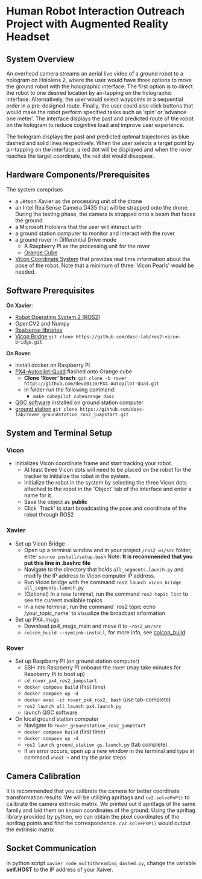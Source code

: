 # Human Robot Interaction Outreach Project with Augmented Reality Headset

## System Overview
An overhead camera streams an aerial live video of a ground robot to a hologram on Hololens 2, where the user would have three options to move the ground robot with the holographic interface. The first option is to direct the robot to one desired location by air-tapping on the holographic interface. Alternatively, the user would select waypoints in a sequential order in a pre-designed route. Finally, the user could also click buttons that would make the robot perform specified tasks such as ’spin’ or ’advance one meter’. The interface displays the past and predicted route of the robot on the hologram to reduce cognitive load and improve user experience.

The hologram displays the past and predicted optimal trajectories as blue dashed and solid lines respectively. When the user selects a target point by air-tapping on the interface, a red dot will be displayed and when the rover reaches the target coordinate, the red dot would disappear.

## Hardware Components/Prerequisites
The system comprises 
- a Jetson Xavier as the processing unit of the drone
- an Intel RealSense Camera D435  that will be strapped onto the drone. During the testing phase, the camera is strapped onto a beam that faces the ground.
- a Microsoft Hololens that the user will interact with
- a ground station computer to monitor and interact with the rover
- a ground rover in Differential Drive mode
  - A Raspberry Pi as the processing unit for the rover
  - [Orange Cube](https://docs.px4.io/main/en/flight_controller/cubepilot_cube_orange.html)
- [Vicon Coordinate System](https://www.vicon.com/) that provides real time information about the pose of the robot. Note that a minimum of three 'Vicon Pearls' would be needed.


## Software Prerequisites
**On Xavier**:
- [Robot Operating System 2 (ROS2)](https://docs.ros.org/en/foxy/index.html)
- OpenCV2 and Numpy
- [Realsense libraries](https://github.com/IntelRealSense/librealsense)
- [Vicon Bridge](https://github.com/dasc-lab/ros2-vicon-bridge) `git clone https://github.com/dasc-lab/ros2-vicon-bridge.git`

**On Rover**:
- Install docker on Raspberry PI 
- [PX4-Autopilot-Quad](https://github.com/dev10110/PX4-Autopilot-Quad/tree/rover) flashed onto Orange cube
  - **Clone 'Rover' brach**: `git clone -b rover https://github.com/dev10110/PX4-Autopilot-Quad.git`
  - in folder run the following command:
     - `make cubepilot_cubeorange_dasc`
- [QGC software](https://docs.qgroundcontrol.com/master/en/qgc-user-guide/getting_started/download_and_install.html) installed on ground station computer
- [ground station](https://github.com/dasc-lab/rover_groundstation_ros2_jumpstart) `git clone https://github.com/dasc-lab/rover_groundstation_ros2_jumpstart.git`

## System and Terminal Setup
### Vicon
* Initializes Vicon coordinate frame and start tracking your robot.
  * At least three Vicon dots will need to be placed on the robot for the tracker to initialize the robot in the system.
  * Initialize the robot in the system by selecting the three Vicon dots attached to the robot in the 'Object' tab of the interface and enter a name for it.
  * Save the object as **public**
  * Click 'Track' to start broadcasting the pose and coordinate of the robot through ROS2
### Xavier
* Set up Vicon Bridge
  * Open up a terminal window and in your project `/ros2_ws/src` folder,  enter `source install/setup.bash` Note: **It is recommended that you put this line in .bashrc file**
  * Navigate to the directory that holds `all_segments.launch.py` and modify the IP address to Vicon computer IP address.
  * Run Vicon bridge with the command `ros2 launch vicon_bridge all_segments.launch.py`
  * (Optional) In a new terminal, run the command `ros2 topic list` to see the current available topics
  * In a new terminal, run the command `ros2 topic echo /your_topic_name' to visualize the broadcast information
* Set up PX4_msgs
   * Download px4_msgs_main and move it to `~ros2_ws/src`
   * `colcon_build --symlink-install`, for more info, see [colcon_build](https://docs.ros.org/en/foxy/Tutorials/Beginner-Client-Libraries/Colcon-Tutorial.html)
### Rover
* Set up Raspberry PI (on ground station computer)
  * SSH into Raspberry PI onboard the rover (may take minutes for Raspberry Pi to boot up)
  * `cd rover_px4_ros2_jumpstart`
  * `docker compose build` (first time)
  * `docker compose up -d`
  * `docker exec -it rover_px4_ros2_ bash` (use tab-complete)
  * `ros2 launch all_launch px4.launch.py`
  * launch QGC software
* On local ground station computer
  * Navigate to `rover_groundstation_ros2_jumpstart`
  * `docker compose build` (first time)
  * `docker compose up -d`
  * `ros2 launch ground_station gs.launch.py` (tab complete)
  * If an error occurs, open up a new window in the terminal and type in command  `xhost +` and try the prior steps
## Camera Calibration
It is recommended that you calibrate the camera for better coordinate transformation results. We will be utilizing apriltags and `cv2.solvePnP()` to calibrate the camera extrinsic matrix. We printed out 6 apriltags of the same family and laid them on known coordinates of the ground. Using the apriltag library provided by python, we can obtain the pixel coordinates of the apriltag points and find the correspondence. `cv2.solvePnP()` would output the extrinsic matrix
## Socket Communication
In python script `xavier_node_multithreading_dashed.py`, change the variable **self.HOST** to the IP address of your Xaiver.

